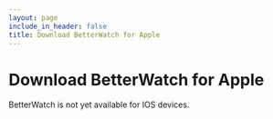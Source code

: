```yaml
---
layout: page
include_in_header: false
title: Download BetterWatch for Apple
---
```


# Download BetterWatch for Apple

BetterWatch is not yet available for IOS devices.

